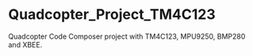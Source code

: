 # Quadcopter_Project_TM4C123
Quadcopter Code Composer project with TM4C123, MPU9250, BMP280 and XBEE.
